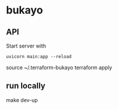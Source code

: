 # bukayo

## API

Start server with 
```
uvicorn main:app --reload
```

source ~/.terraform-bukayo
terraform apply

## run locally
make dev-up